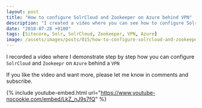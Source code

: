 ```yaml
---
layout: post
title: "How to configure SolrCloud and Zookeeper on Azure behind VPN"
description: "I created a video where you can see how to configure SolrCloud and Zookeeper on Azure behind VPN for you Sitecore projects."
date: "2018-07-28 +0100"
tags: [Sitecore, Solr, SolrCloud, Zookeeper, VPN, Azure]
image: /assets/images/posts/015/how-to-configure-solrcloud-and-zookeeper-on-azure-behind-vpn.png
---
```

I recorded a video where I demonstrate step by step how you can configure `SolrCloud` and `Zookeepr` on `Azure` behind  a `VPN`

If you like the video and want more, please let me know in comments and subscribe.

{% include youtube-embed.html url="https://www.youtube-nocookie.com/embed/LkZ_nJ9s7fQ" %}